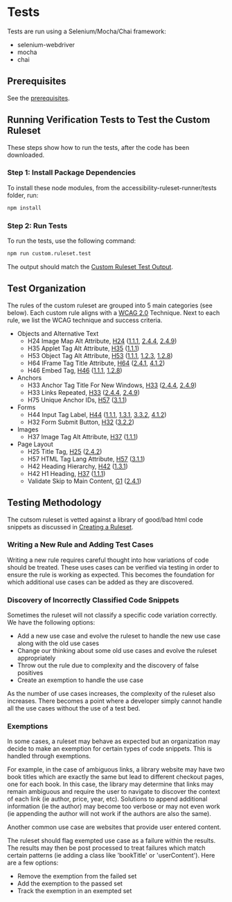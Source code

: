 # Tests
Tests are run using a Selenium/Mocha/Chai framework:

<ul>
<li>selenium-webdriver</li>
<li>mocha</li>
<li>chai</li>
</ul>

## Prerequisites

See the <a href='../examples/nodejs/README.md#prerequisites'>prerequisites</a>.

## Running Verification Tests to Test the Custom Ruleset

These steps show how to run the tests, after the code has been downloaded.

### Step 1: Install Package Dependencies

To install these node modules, from the accessibility-ruleset-runner/tests folder, run:

```sh
npm install
```

### Step 2: Run Tests

To run the tests, use the following command:

```sh
npm run custom.ruleset.test
```

The output should match the <a href='output/custom.ruleset.test.output.txt'>Custom Ruleset Test Output</a>.

## Test Organization

The rules of the custom ruleset are grouped into 5 main categories (see below).  Each custom rule aligns with a <a href='https://www.w3.org/TR/WCAG20/'>WCAG 2.0</a> Technique. Next to each rule, we list the WCAG technique and success criteria.

<ul>

<li>Objects and Alternative Text
<ul>
<li>H24 Image Map Alt Attribute, <a href='https://www.w3.org/TR/WCAG20-TECHS/H24.html'>H24</a> (<a href='http://www.w3.org/TR/2008/REC-WCAG20-20081211/#text-equiv-all'>1.1.1</a>, <a href='http://www.w3.org/TR/2008/REC-WCAG20-20081211/#navigation-mechanisms-refs'>2.4.4</a>, <a href='http://www.w3.org/TR/2008/REC-WCAG20-20081211/#navigation-mechanisms-link'>2.4.9</a>) </li>
<li>H35 Applet Tag Alt Attribute, <a href='https://www.w3.org/TR/WCAG20-TECHS/H35.html'>H35</a> (<a href='http://www.w3.org/TR/2008/REC-WCAG20-20081211/#text-equiv-all'>1.1.1</a>) </li>
<li>H53 Object Tag Alt Attribute, <a href='https://www.w3.org/TR/WCAG20-TECHS/H53.html'>H53</a> (<a href='http://www.w3.org/TR/2008/REC-WCAG20-20081211/#text-equiv-all'>1.1.1</a>, <a href='http://www.w3.org/TR/2008/REC-WCAG20-20081211/#media-equiv-audio-desc'>1.2.3</a>, <a href='http://www.w3.org/TR/2008/REC-WCAG20-20081211/#media-equiv-text-doc'>1.2.8</a>)</li>
<li>H64 IFrame Tag Title Attribute, <a href='https://www.w3.org/TR/WCAG20-TECHS/H64.html'>H64</a> (<a href='http://www.w3.org/TR/2008/REC-WCAG20-20081211/#navigation-mechanisms-skip'>2.4.1</a>, <a href='http://www.w3.org/TR/2008/REC-WCAG20-20081211/#ensure-compat-rsv'>4.1.2</a>)</li>
<li>H46 Embed Tag, <a href='https://www.w3.org/TR/WCAG20-TECHS/H46.html'>H46</a> (<a href='http://www.w3.org/TR/2008/REC-WCAG20-20081211/#text-equiv-all'>1.1.1</a>, <a href='http://www.w3.org/TR/2008/REC-WCAG20-20081211/#media-equiv-text-doc'>1.2.8</a>)</li>
</ul>
</li>

<li>Anchors
<ul>
<li>H33 Anchor Tag Title For New Windows, <a href='https://www.w3.org/TR/WCAG20-TECHS/H33.html'>H33</a> (<a href='http://www.w3.org/TR/2008/REC-WCAG20-20081211/#navigation-mechanisms-refs'>2.4.4</a>, <a href='http://www.w3.org/TR/2008/REC-WCAG20-20081211/#navigation-mechanisms-link'>2.4.9</a>)</li>
<li>H33 Links Repeated, <a href='https://www.w3.org/TR/WCAG20-TECHS/H33.html'>H33</a> (<a href='http://www.w3.org/TR/2008/REC-WCAG20-20081211/#navigation-mechanisms-refs'>2.4.4</a>, <a href='http://www.w3.org/TR/2008/REC-WCAG20-20081211/#navigation-mechanisms-link'>2.4.9</a>)</li>
<li>H75 Unique Anchor IDs, <a href='https://www.w3.org/TR/WCAG20-TECHS/H57.html'>H57</a> (<a href='http://www.w3.org/TR/2008/REC-WCAG20-20081211/#meaning-doc-lang-id'>3.1.1</a>)</li>
</ul>
</li>

<li>Forms
<ul>
<li>H44 Input Tag Label, <a href='https://www.w3.org/TR/WCAG20-TECHS/H44.html'>H44</a> (<a href='http://www.w3.org/TR/2008/REC-WCAG20-20081211/#text-equiv-all'>1.1.1</a>, <a href='http://www.w3.org/TR/2008/REC-WCAG20-20081211/#content-structure-separation-programmatic'>1.3.1</a>, <a href='http://www.w3.org/TR/2008/REC-WCAG20-20081211/#minimize-error-cues'>3.3.2</a>, <a href='http://www.w3.org/TR/2008/REC-WCAG20-20081211/#ensure-compat-rsv'>4.1.2</a>)</li>
<li>H32 Form Submit Button, <a href='https://www.w3.org/TR/WCAG20-TECHS/H32.html'>H32</a> (<a href='http://www.w3.org/TR/2008/REC-WCAG20-20081211/#consistent-behavior-unpredictable-change'>3.2.2</a>)</li>
</ul>
</li>

<li>Images
<ul>
<li>H37 Image Tag Alt Attribute, <a href='https://www.w3.org/TR/WCAG20-TECHS/H37.html'>H37</a> (<a href='http://www.w3.org/TR/2008/REC-WCAG20-20081211/#text-equiv-all'>1.1.1</a>)</li>
</ul>
</li>

<li>Page Layout
<ul>
<li>H25 Title Tag, <a href='https://www.w3.org/TR/WCAG20-TECHS/H25.html'>H25</a> (<a href='http://www.w3.org/TR/2008/REC-WCAG20-20081211/#navigation-mechanisms-title'>2.4.2</a>)</li>
<li>H57 HTML Tag Lang Attribute, <a href='https://www.w3.org/TR/WCAG20-TECHS/H57.html'>H57</a> (<a href='http://www.w3.org/TR/2008/REC-WCAG20-20081211/#meaning-doc-lang-id'>3.1.1</a>)</li>
<li>H42 Heading Hierarchy, <a href='https://www.w3.org/TR/WCAG20-TECHS/H42.html'>H42</a> (<a href='http://www.w3.org/TR/2008/REC-WCAG20-20081211/#content-structure-separation-programmatic'>1.3.1</a>)</li>
<li>H42 H1 Heading, <a href='https://www.w3.org/TR/WCAG20-TECHS/H37.html'>H37</a> (<a href='http://www.w3.org/TR/2008/REC-WCAG20-20081211/#text-equiv-all'>1.1.1</a>)</li>
<li>Validate Skip to Main Content, <a href='https://www.w3.org/TR/WCAG20-TECHS/G1.html'>G1</a> (<a href='http://www.w3.org/TR/2008/REC-WCAG20-20081211/#navigation-mechanisms-skip'>2.4.1</a>)</li>
</ul>
</li>

</ul>

## Testing Methodology

The cutsom ruleset is vetted against a library of good/bad html code snippets as discussed in <a href='../README.md#creating-a-ruleset'>Creating a Ruleset</a>.

### Writing a New Rule and Adding Test Cases

Writing a new rule requires careful thought into how variations of code should be treated.  These uses cases can be verified via testing in order to ensure the rule is working as expected.  This becomes the foundation for which additional use cases can be added as they are discovered.

### Discovery of Incorrectly Classified Code Snippets

Sometimes the ruleset will not classify a specific code variation correctly.  We have the following options:

<ul>
<li>Add a new use case and evolve the ruleset to handle the new use case along with the old use cases</li>
<li>Change our thinking about some old use cases and evolve the ruleset appropriately</li>
<li>Throw out the rule due to complexity and the discovery of false positives</li>
<li>Create an exemption to handle the use case</li>
</ul>

As the number of use cases increases, the complexity of the ruleset also increases.  There becomes a point where a developer simply cannot handle all the use cases without the use of a test bed.

### Exemptions

In some cases, a ruleset may behave as expected but an organization may decide to make an exemption for certain types of code snippets.  This is handled through exemptions.

For example, in the case of ambiguous links, a library website may have two book titles which are exactly the same but lead to different checkout pages, one for each book.  In this case, the library may determine that links may remain ambiguous and require the user to navigate to discover the context of each link (ie author, price, year, etc).  Solutions to append additional information (ie the author) may become too verbose or may not even work (ie appending the author will not work if the authors are also the same).

Another common use case are websites that provide user entered content.

The ruleset should flag exempted use case as a failure within the results.  The results may then be post processed to treat failures which match certain patterns (ie adding a class like 'bookTitle' or 'userContent').  Here are a few options:

<ul>
<li>Remove the exemption from the failed set</li>
<li>Add the exemption to the passed set</li>
<li>Track the exemption in an exempted set</li>
</ul>